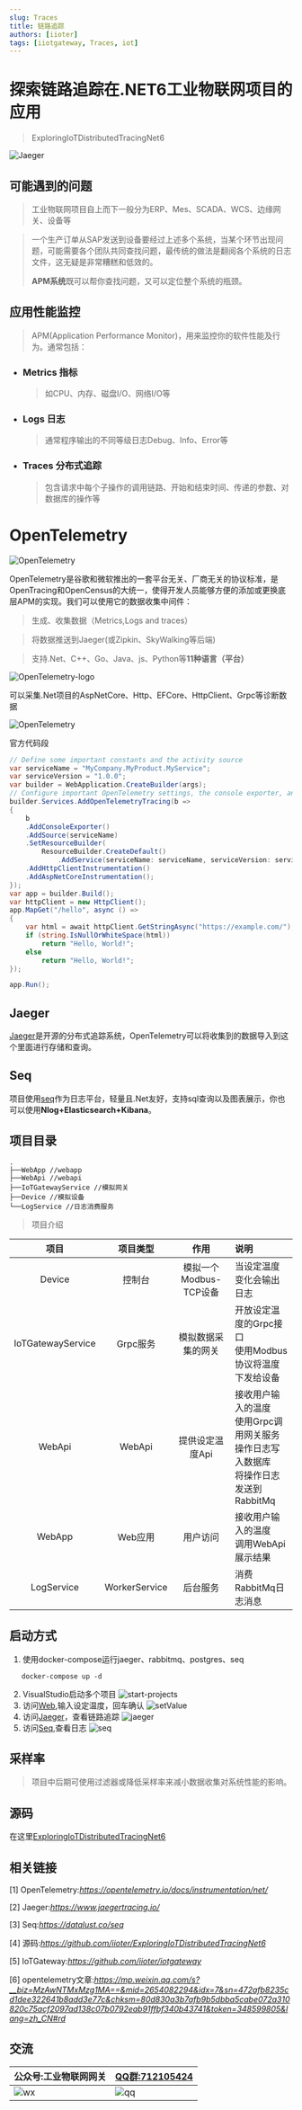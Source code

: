 ```yaml
---
slug: Traces
title: 链路追踪
authors: [iioter]
tags: [iiotgateway, Traces, iot]
---
```


# 探索链路追踪在.NET6工业物联网项目的应用
> ExploringIoTDistributedTracingNet6
> 
![Jaeger](./images/jaeger.png)
## 可能遇到的问题
> 工业物联网项目自上而下一般分为ERP、Mes、SCADA、WCS、边缘网关、设备等

> 一个生产订单从SAP发送到设备要经过上述多个系统，当某个环节出现问题，可能需要各个团队共同查找问题，最传统的做法是翻阅各个系统的日志文件，这无疑是非常糟糕和低效的。
>
> **APM系统**既可以帮你查找问题，又可以定位整个系统的瓶颈。

## 应用性能监控
> APM(Application Performance Monitor)，用来监控你的软件性能及行为。通常包括：
- ### Metrics 指标 
  > 如CPU、内存、磁盘I/O、网络I/O等
- ### Logs 日志 
  > 通常程序输出的不同等级日志Debug、Info、Error等
- ### Traces 分布式追踪
  > 包含请求中每个子操作的调用链路、开始和结束时间、传递的参数、对数据库的操作等

# OpenTelemetry
![OpenTelemetry](./images/opentelemetry-logo.png)

OpenTelemetry是谷歌和微软推出的一套平台无关、厂商无关的协议标准，是OpenTracing和OpenCensus的大统一，使得开发人员能够方便的添加或更换底层APM的实现。我们可以使用它的数据收集中间件：

> 生成、收集数据（Metrics,Logs and traces）

> 将数据推送到Jaeger(或Zipkin、SkyWalking等后端)

> 支持.Net、C++、Go、Java、js、Python等**11种语言（平台）**


![OpenTelemetry-logo](./images/Reference_Architecture.svg)

可以采集.Net项目的AspNetCore、Http、EFCore、HttpClient、Grpc等诊断数据

![OpenTelemetry](./images/opentelemetry.instrumentation.png)

官方代码段
```csharp 
// Define some important constants and the activity source
var serviceName = "MyCompany.MyProduct.MyService";
var serviceVersion = "1.0.0";
var builder = WebApplication.CreateBuilder(args);
// Configure important OpenTelemetry settings, the console exporter, and automatic instrumentation
builder.Services.AddOpenTelemetryTracing(b =>
{
    b
    .AddConsoleExporter()
    .AddSource(serviceName)
    .SetResourceBuilder(
        ResourceBuilder.CreateDefault()
            .AddService(serviceName: serviceName, serviceVersion: serviceVersion))
    .AddHttpClientInstrumentation()
    .AddAspNetCoreInstrumentation();
});
var app = builder.Build();
var httpClient = new HttpClient();
app.MapGet("/hello", async () =>
{
    var html = await httpClient.GetStringAsync("https://example.com/");
    if (string.IsNullOrWhiteSpace(html))
        return "Hello, World!";
    else
        return "Hello, World!";
});

app.Run();
```

## Jaeger
[Jaeger](https://www.jaegertracing.io/)是开源的分布式追踪系统，OpenTelemetry可以将收集到的数据导入到这个里面进行存储和查询。

## Seq
项目使用[seq](https://datalust.co/seq)作为日志平台，轻量且.Net友好，支持sql查询以及图表展示，你也可以使用**Nlog+Elasticsearch+Kibana**。

## 项目目录

```shell script
.
├──WebApp //webapp
├──WebApi //webapi
├──IoTGatewayService //模拟网关
├──Device //模拟设备
└──LogService //日志消费服务
```

> 项目介绍

|       项目        |   项目类型    |          作用          | 说明                                                         |
| :---------------: | :-----------: | :--------------------: | :----------------------------------------------------------- |
|      Device       |    控制台     | 模拟一个Modbus-TCP设备 | 当设定温度变化会输出日志                                     |
| IoTGatewayService |   Grpc服务    |   模拟数据采集的网关   | 开放设定温度的Grpc接口<br />使用Modbus协议将温度下发给设备   |
|      WebApi       |    WebApi     |    提供设定温度Api     | 接收用户输入的温度<br />使用Grpc调用网关服务<br />操作日志写入数据库<br />将操作日志发送到RabbitMq |
|      WebApp       |    Web应用    |        用户访问        | 接收用户输入的温度<br />调用WebApi<br />展示结果             |
|    LogService     | WorkerService |        后台服务        | 消费RabbitMq日志消息                                         |

## 启动方式
1. 使用docker-compose运行jaeger、rabbitmq、postgres、seq
```shell
   docker-compose up -d
```
2. VisualStudio启动多个项目
![start-projects](./images/start-projects.png)
3. 访问[Web](http://localhost:5000/),输入设定温度，回车确认
![setValue](./images/setValue.gif)
4. 访问[Jaeger](http://localhost:16686/)，查看链路追踪
![jaeger](./images/jaeger.gif)
5. 访问[Seq](http://localhost:5555/),查看日志 
![seq](./images/seq.png)

## 采样率

> 项目中后期可使用过滤器或降低采样率来减小数据收集对系统性能的影响。

## 源码
在这里[ExploringIoTDistributedTracingNet6](https://github.com/iioter/ExploringIoTDistributedTracingNet6)

## 相关链接
[1] OpenTelemetry:*https://opentelemetry.io/docs/instrumentation/net/*

[2] Jaeger:*https://www.jaegertracing.io/*

[3] Seq:*https://datalust.co/seq*

[4] 源码:*https://github.com/iioter/ExploringIoTDistributedTracingNet6*

[5] IoTGateway:*https://github.com/iioter/iotgateway*

[6] opentelemetry文章:*https://mp.weixin.qq.com/s?__biz=MzAwNTMxMzg1MA==&mid=2654082294&idx=7&sn=472afb8235cd1dee322641b8add3e77c&chksm=80d830a3b7afb9b5dbba5cabe072a310820c75acf2097ad138c07b0792eab91ffbf340b43741&token=348599805&lang=zh_CN#rd*

## 交流
| 公众号:工业物联网网关 |    [QQ群:712105424](https://qm.qq.com/cgi-bin/qm/qr?k=e3Y8biyVdhDxx3LPbjvNY3TSNOEAmjp7&jump_from=webapi)  |
| ------ | ---- |
| ![wx](../../static/img/qrcode.jpg) | ![qq](../../static/img/qq.png) |